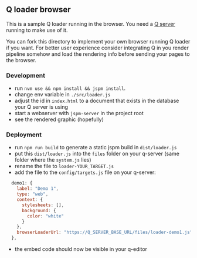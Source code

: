 ## Q loader browser

This is a sample Q loader running in the browser. You need a [Q server](https://nzzdev.github.io/Q-server) running to make use of it.

You can fork this directory to implement your own browser running Q loader if you want. For better user experience consider integrating Q in you render pipeline somehow and load the rendering info before sending your pages to the browser.

### Development

- run `nvm use && npm install && jspm install`.
- change env variable in `./src/loader.js`
- adjust the id in `index.html` to a document that exists in the database your Q server is using
- start a webserver with `jspm-server` in the project root
- see the rendered graphic (hopefully)

### Deployment

- run `npm run build` to generate a static jspm build in `dist/loader.js`
- put this `dist/loader.js` into the `files` folder on your q-server (same folder where the `system.js` lies)
- rename the file to `loader-YOUR_TARGET.js`
- add the file to the `config/targets.js` file on your q-server:

```js
  demo1: {
    label: "Demo 1",
    type: "web",
    context: {
      stylesheets: [],
      background: {
        color: "white"
      }
    },
    browserLoaderUrl: "https://Q_SERVER_BASE_URL/files/loader-demo1.js"
  },
```
- the embed code should now be visible in your q-editor
